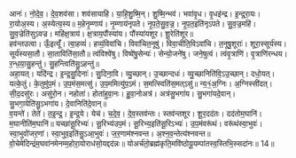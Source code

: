 

  
आनः॑। नो॒दे॒व॒। दे॒व॒शव॑सा। शव॑सायाहि। या॒हि॒शु॒ष्मि॒न्। शु॒ष्मि॒न्भव॑। भवा॑वृ॒ध। वृ॒धइ॑न्द्र। इ॒न्द्र॒रा॒यः। रा॒योअ॒स्य। अ॒स्येत्य॒स्य॥ म॒हेनृ॒म्णाय॑। नृ॒म्णाय॑नृपते। नृ॒प॒ते॒सु॒व॒ज्र॒। नृ॒प॒त॒इति॑नृऽपते। सु॒व॒ज्र॒महि॑। सु॒व॒ज्रेति॑सुऽवज्र। महि॑क्ष॒त्राय॑। क्ष॒त्राय॒पौंस्या॑य। पौंस्या॑यशूर। शू॒रेति॑शूर॥  
हव॑न्तउत्वा। ऊँ॒इत्यूँ॑। त्वा॒हव्यं॑। हव्यं॒विवा॑चि। विवा॑चित॒नूषु॑। विवा॒चीति॒विऽवा॑चि। त॒नूषु॒शूराः॑। शूरा॒स्सूर्य॑स्य। सूर्य॑स्यसा॒तौ। सा॒ताविति॑सा॒तौ॥ त्वंविश्वे॑षु। विष्वे॑षु॒सेन्यः॑। सेन्यो॒जने॑षु। जने॒षुत्वं। त्वंवृ॒त्राणि॑। वृ॒त्राणि॑रन्धय। र॒न्ध॒या॒सु॒हन्तु॑। सु॒हन्त्विति॑सु॒ऽहन्तु॑॥  
अहा॒यत्। यदि॑न्द्र। इ॒न्द्र॒सु॒दिनाः॑। सु॒दिना॒वि। व्यु॒च्छान्। उ॒च्छान्दधः॑। व्यु॒च्छानिति॑वि॒ऽउ॒च्छान्। दधो॒यत्। यत्के॒तुं। के॒तुमु॑प॒मं। उ॒प॒मंस॒मत्सु॑। उ॒प॒ममित्यु॑प॒ऽमं। स॒मत्स्विति॑स॒मत्ऽसु॑॥ न्य॒१॒॑अ॒ग्निः। अ॒ग्निस्सी॑दत्। सी॒द॒दसु॑रः। असु॑रो॒न। नहोता॑। होता॑हुवा॒नः। हु॒वा॒नोअत्र॑। अत्र॑सु॒भगा॑य। सु॒भगा॑यदे॒वान्। सु॒भगा॒येति॑सु॒ऽभगा॑य। दे॒वानिति॑दे॒वान्॥  
व॒यन्ते॑। तेते॑। त॒इ॒न्द्र॒। इ॒न्द्र॒ये। येच॑। च॒दे॒व॒। दे॒व॒स्तव॑न्तः। स्तव॑न्तशूर। शू॒र॒दद॑तः। दद॑तोम॒घानि॑। म॒घानीति॑म॒घानि॑॥ यच्छा॑सू॒रिभ्यः॑। सू॒रिभ्य॑उप॒मं। सू॒रिभ्य॒इति॑सू॒रिऽभ्यः॑। उ॒प॒मंवरू॑थं। वरू॑थंस्वा॒भुवः॑। स्वा॒भुवो॑जर॒णां। स्वा॒भुव॒इति॑सु॒ऽआ॒भुवः॑। ज॒र॒णाम॑श्नवन्त। अ॒श्न॒व॒न्तेत्य॑श्नवन्त॥  
वो॒चेमेदिन्द्रं॑म॒घवा॑नमेनम्म॒होरा॒योराध॑सो॒यद्दद॑न्नः॥ योअर्च॑तो॒ब्रह्म॑कृति॒मवि॑ष्ठोयू॒यम्पा॑तस्व॒स्तिभि॒स्सदा॑नः॥ 14॥  
